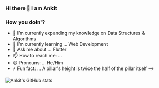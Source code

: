 ### Hi there 👋 I am Ankit
### How you doin'?


- 🔭 I’m currently expanding my knowledge on Data Structures & Algorithms
- 🌱 I’m currently learning ... Web Development
- 💬 Ask me about ... Flutter
- 📫 How to reach me: ...
- 😄 Pronouns: ... He/Him
- ⚡ Fun fact: ... A pillar's height is twice the half of the pillar itself
-->

![Ankit's GitHub stats](https://github-readme-stats.vercel.app/api?username=thehulk123&hide=contribs,prs&count_private=true)
